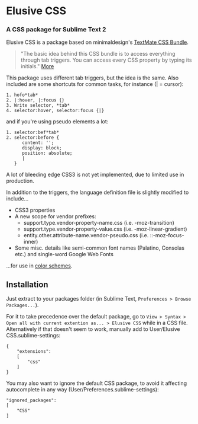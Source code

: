 Elusive CSS
===========

### A CSS package for Sublime Text 2

Elusive CSS is a package based on minimaldesign's [TextMate CSS Bundle](https://github.com/minimaldesign/mCSS.tmbundle).

> "The basic idea behind this CSS bundle is to access everything through tab triggers. You can access every CSS property by typing its initials." [More](http://minimaldesign.net/downloads/tools/textmate-css-bundle)

This package uses different tab triggers, but the idea is the same. Also included are some shortcuts for common tasks, for instance (| = cursor):

	1. hofo*tab*
	2. |:hover, |:focus {}
	3. Write selector, *tab*
	4. selector:hover, selector:focus {|}

and if you're using pseudo elements a lot:

	1. selector:bef*tab*
	2. selector:before {
	      content: '';
	      display: block;
	      position: absolute;
	      |
	   }

A lot of bleeding edge CSS3 is not yet implemented, due to limited use in production.

In addition to the triggers, the language definition file is slightly modified to include...

+ CSS3 properties
+ A new scope for vendor prefixes:
	+ support.type.vendor-property-name.css (i.e. -moz-transition)
	+ support.type.vendor-property-value.css (i.e. -moz-linear-gradient)
	+ entity.other.attribute-name.vendor-pseudo.css (i.e. ::-moz-focus-inner)
+ Some misc. details like semi-common font names (Palatino, Consolas etc.) and single-word Google Web Fonts

...for use in [color schemes](https://github.com/elusiveunit/Peachy-Afternoon).

Installation
------------

Just extract to your packages folder (in Sublime Text, `Preferences > Browse Packages...`).

For it to take precedence over the default package, go to `View > Syntax > Open all with current extention as... > Elusive CSS` while in a CSS file. Alternatively if that doesn't seem to work, manually add to User/Elusive CSS.sublime-settings:

	{
		"extensions":
		[
			"css"
		]
	}

You may also want to ignore the default CSS package, to avoid it affecting autocomplete in any way (User/Preferences.sublime-settings):

	"ignored_packages":
	[
		"CSS"
	]
